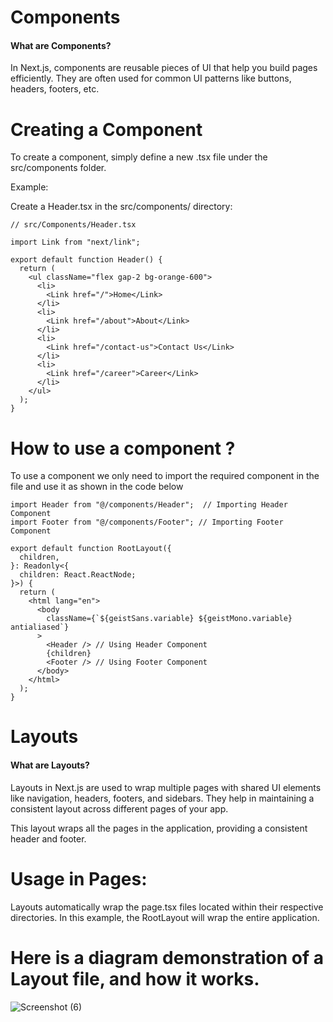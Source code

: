 # Components
#### What are Components?
In Next.js, components are reusable pieces of UI that help you build pages efficiently. They are often used for common UI patterns like buttons, headers, footers, etc.

# Creating a Component
To create a component, simply define a new .tsx file under the src/components folder.

Example: <br />

Create a Header.tsx in the src/components/ directory:

```
// src/Components/Header.tsx

import Link from "next/link";

export default function Header() {
  return (
    <ul className="flex gap-2 bg-orange-600">
      <li>
        <Link href="/">Home</Link>
      </li>
      <li>
        <Link href="/about">About</Link>
      </li>
      <li>
        <Link href="/contact-us">Contact Us</Link>
      </li>
      <li>
        <Link href="/career">Career</Link>
      </li>
    </ul>
  );
}
```

# How to use a component ?

To use a component we only need to import the required component in the file and use it as shown in the code below

```
import Header from "@/components/Header";  // Importing Header Component
import Footer from "@/components/Footer"; // Importing Footer Component

export default function RootLayout({
  children,
}: Readonly<{
  children: React.ReactNode;
}>) {
  return (
    <html lang="en">
      <body
        className={`${geistSans.variable} ${geistMono.variable} antialiased`}
      >
        <Header /> // Using Header Component
        {children}
        <Footer /> // Using Footer Component
      </body>
    </html>
  );
}
```

# Layouts
#### What are Layouts?
Layouts in Next.js are used to wrap multiple pages with shared UI elements like navigation, headers, footers, and sidebars. They help in maintaining a consistent layout across different pages of your app. <br />

This layout wraps all the pages in the application, providing a consistent header and footer.

# Usage in Pages:

Layouts automatically wrap the page.tsx files located within their respective directories. In this example, the RootLayout will wrap the entire application.

# Here is a diagram demonstration of a Layout file, and how it works.

![Screenshot (6)](https://github.com/user-attachments/assets/264e16f7-4e6b-4eea-b051-f51b248eeae9)

